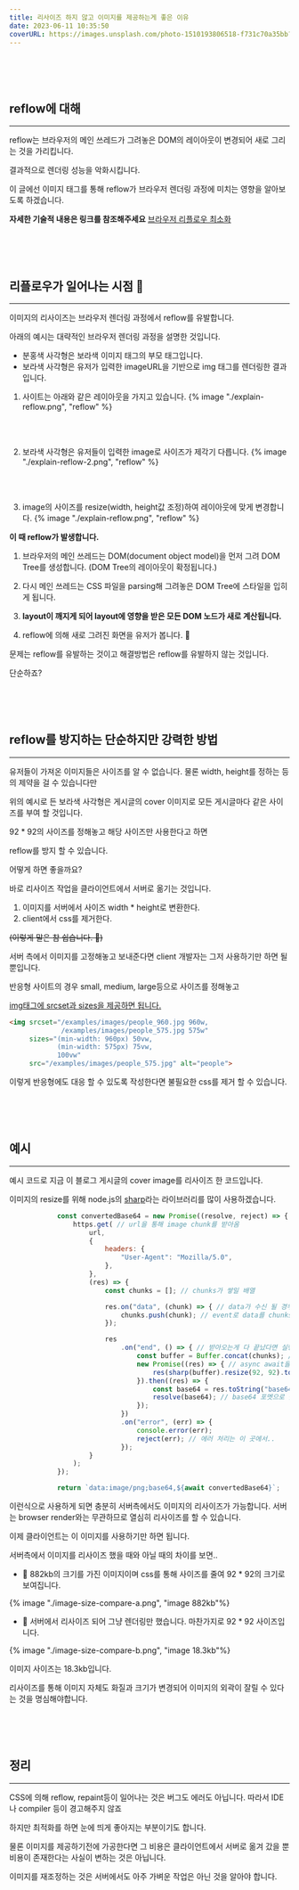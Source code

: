 ```yaml
---
title: 리사이즈 하지 않고 이미지를 제공하는게 좋은 이유
date: 2023-06-11 10:35:50
coverURL: https://images.unsplash.com/photo-1510193806518-f731c70a35bb?ixlib=rb-4.0.3&ixid=M3wxMjA3fDB8MHxwaG90by1wYWdlfHx8fGVufDB8fHx8fA%3D%3D&auto=format&fit=crop&w=1770&q=80
---
```


<br />
<br />
<br />

## reflow에 대해
---

reflow는 브라우저의 메인 쓰레드가 그려놓은 DOM의 레이아웃이 변경되어
새로 그리는 것을 가리킵니다.

결과적으로 렌더링 성능을 악화시킵니다.

이 글에선 이미지 태그를 통해 reflow가 브라우저 렌더링 과정에 미치는 영향을
알아보도록 하겠습니다. 

**자세한 기술적 내용은 링크를 참조해주세요**
<a target="_blank" href="https://developers.google.com/speed/docs/insights/browser-reflow?hl=ko">브라우저 리플로우 최소화</a>


<br>
<br>
<br>

## 리플로우가 일어나는 시점 🤔
---

이미지의 리사이즈는 브라우저 렌더링 과정에서 reflow를 유발합니다.

아래의 예시는 대략적인 브라우저 렌더링 과정을 설명한 것입니다.

- 분홍색 사각형은 보라색 이미지 태그의 부모 태그입니다.
- 보라색 사각형은 유저가 입력한 imageURL을 기반으로 img 태그를 렌더링한 결과입니다.

1. 사이트는 아래와 같은 레이아웃을 가지고 있습니다.
{% image "./explain-reflow.png", "reflow" %}

<br>
<br>

2. 보라색 사각형은 유저들이 입력한 image로 사이즈가 제각기 다릅니다.
{% image "./explain-reflow-2.png", "reflow" %}

<br>
<br>

3. image의 사이즈를 resize(width, height값 조정)하여 레이아웃에 맞게 변경합니다.
{% image "./explain-reflow.png", "reflow" %}

**이 때 reflow가 발생합니다.**


<!-- 브라우저의 메인 쓰레드는 CSS를 읽어들여 DOM 노드에 computed style을 확정합니다. -->

1. 브라우저의 메인 쓰레드는 DOM(document object model)을 먼저 그려 
DOM Tree를 생성합니다. (DOM Tree의 레이아웃이 확정됩니다.)

2. 다시 메인 쓰레드는 CSS 파일을 parsing해 그려놓은 DOM Tree에 스타일을 입히게 됩니다. 

3. **layout이 깨지게 되어 layout에 영향을 받은 모든 DOM 노드가 새로 계산됩니다.**

4. reflow에 의해 새로 그려진 화면을 유저가 봅니다. 👀

문제는 reflow를 유발하는 것이고
해결방법은 reflow를 유발하지 않는 것입니다.

단순하죠?

<br>
<br>
<br>

## reflow를 방지하는 단순하지만 강력한 방법
---

유저들이 가져온 이미지들은 사이즈를 알 수 없습니다.
물론 width, height를 정하는 등의 제약을 걸 수 있습니다만

위의 예시로 든 보라색 사각형은 게시글의 cover 이미지로
모든 게시글마다 같은 사이즈를 부여 할 것입니다.

92 * 92의 사이즈를 정해놓고 해당 사이즈만 사용한다고 하면

reflow를 방지 할 수 있습니다.

어떻게 하면 좋을까요?

바로 리사이즈 작업을 클라이언트에서 서버로 옮기는 것입니다.

1. 이미지를 서버에서 사이즈 width * height로 변환한다.
2. client에서 css를 제거한다.

~~(이렇게 말은 참 쉽습니다. 🙈)~~


서버 측에서 이미지를 고정해놓고 보내준다면 client 개발자는
그저 사용하기만 하면 될 뿐입니다.


반응형 사이트의 경우 small, medium, large등으로 사이즈를
정해놓고 

<a target="_blank" href="https://developer.mozilla.org/ko/docs/Learn/HTML/Multimedia_and_embedding/Responsive_images">img태그에 srcset과 sizes을 제공하면 됩니다.</a>


```html
<img srcset="/examples/images/people_960.jpg 960w,
             /examples/images/people_575.jpg 575w"
     sizes="(min-width: 960px) 50vw,
            (min-width: 575px) 75vw,
            100vw"
     src="/examples/images/people_575.jpg" alt="people">
```

이렇게 반응형에도 대응 할 수 있도록 작성한다면 불필요한 css를 제거 할 수 있습니다.

<br>
<br>
<br>

## 예시
---

예시 코드로 지금 이 블로그 게시글의 cover image를 리사이즈 한 코드입니다.

이미지의 resize를 위해 node.js의 <a target="_blank" href="https://www.npmjs.com/package/sharp?activeTab=readme">sharp</a>라는 라이브러리를 많이 사용하겠습니다.
```js
			const convertedBase64 = new Promise((resolve, reject) => {
				https.get( // url을 통해 image chunk를 받아옴
					url,
					{
						headers: {
							"User-Agent": "Mozilla/5.0",
						},
					},
					(res) => {
						const chunks = []; // chunks가 쌓일 배열

						res.on("data", (chunk) => { // data가 수신 될 경우 실행될 콜백 함수
							chunks.push(chunk); // event로 data를 chunks에 밀어 넣어 줌
						});

						res
							.on("end", () => { // 받아오는게 다 끝났다면 실행되는 콜백 함수
								const buffer = Buffer.concat(chunks); // Buffer를 통해 합쳐 줍니다.
								new Promise((res) => { // async await을 지원하지 않기 때문에 Promise 객체 사용
									res(sharp(buffer).resize(92, 92).toBuffer()); // image resize to 92, 92 라이브러리를 통한 리사이즈
								}).then((res) => {
									const base64 = res.toString("base64");
									resolve(base64); // base64 포멧으로 출력
								});
							})
							.on("error", (err) => {
								console.error(err);
								reject(err); // 에러 처리는 이 곳에서..
							});
					}
				);
			});

			return `data:image/png;base64,${await convertedBase64}`;
```

이런식으로 사용하게 되면 충분히 서버측에서도 이미지의 리사이즈가 가능합니다.
서버는 browser render와는 무관하므로 열심히 리사이즈를 할 수 있습니다.

이제 클라이언트는 이 이미지를 사용하기만 하면 됩니다.

서버측에서 이미지를 리사이즈 했을 때와 아닐 때의 차이를 보면..

- 🔽 882kb의 크기를 가진 이미지이며 css를 통해 사이즈를 줄여 92 * 92의 크기로 보여집니다.

{% image "./image-size-compare-a.png", "image 882kb"%}


- ️🔽 서버에서 리사이즈 되어 그냥 렌더링만 했습니다. 마찬가지로 92 * 92 사이즈입니다.

{% image "./image-size-compare-b.png", "image 18.3kb"%}

이미지 사이즈는 18.3kb입니다.

리사이즈를 통해 이미지 자체도 화질과 크기가 변경되어
이미지의 외곽이 잘릴 수 있다는 것을 명심해야합니다.


<br>
<br>
<br>

## 정리
---


CSS에 의해 reflow, repaint등이 일어나는 것은 
버그도 에러도 아닙니다. 따라서 IDE나 compiler 등이 경고해주지 않죠

하지만 최적화를 하면 눈에 띄게 좋아지는 부분이기도 합니다.

물론 이미지를 제공하기전에 가공한다면 그 비용은 클라이언트에서 서버로 옮겨 갔을 뿐
비용이 존재한다는 사실이 변하는 것은 아닙니다.

이미지를 재조정하는 것은 서버에서도 아주 가벼운 작업은 아닌 것을 알아야 합니다.
